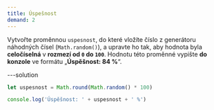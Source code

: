 ```yaml
---
title: Úspešnost
demand: 2
---
```


Vytvořte proměnnou `uspesnost`, do které vložíte číslo z generátoru náhodných čísel (`Math.random()`), a upravte ho tak, aby hodnota byla **celočíselná** v **rozmezí od `0` do `100`**. Hodnotu této proměnné vypište **do konzole** ve formátu „**Úspěšnost: 84 %**“.

---solution

```js
let uspesnost = Math.round(Math.random() * 100)

console.log('Úspěšnost: ' + uspesnost + ' %')
```
